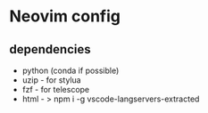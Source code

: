 # Neovim config

## dependencies

- python (conda if possible)
- uzip - for stylua
- fzf - for telescope
- html - > npm i -g vscode-langservers-extracted
